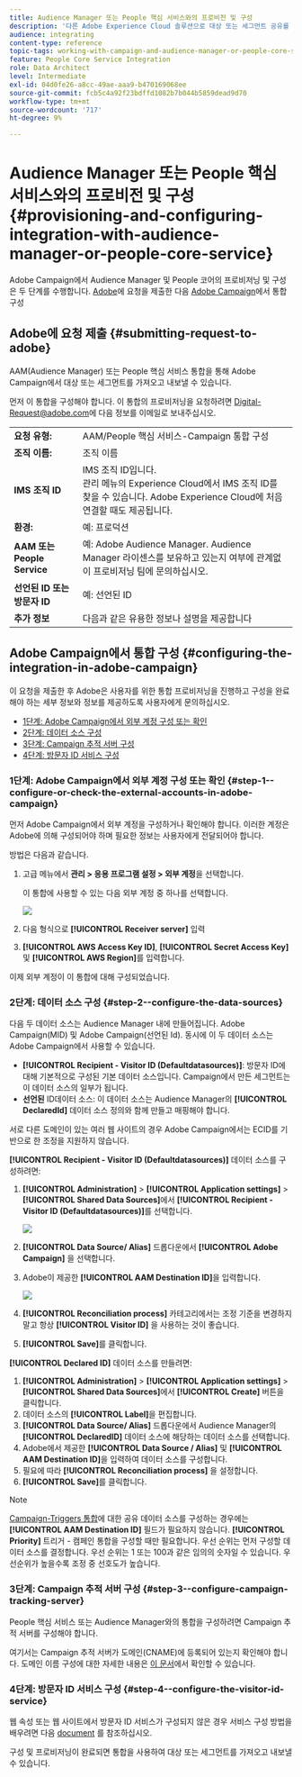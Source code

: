```yaml
---
title: Audience Manager 또는 People 핵심 서비스와의 프로비전 및 구성
description: '다른 Adobe Experience Cloud 솔루션으로 대상 또는 세그먼트 공유를 시작하도록 Audience Manager/People 핵심 서비스 통합을 구성하는 방법을 알아봅니다. '
audience: integrating
content-type: reference
topic-tags: working-with-campaign-and-audience-manager-or-people-core-service
feature: People Core Service Integration
role: Data Architect
level: Intermediate
exl-id: 04d0fe26-a8cc-49ae-aaa9-b470169068ee
source-git-commit: fcb5c4a92f23bdffd1082b7b044b5859dead9d70
workflow-type: tm+mt
source-wordcount: '717'
ht-degree: 9%

---
```


# Audience Manager 또는 People 핵심 서비스와의 프로비전 및 구성{#provisioning-and-configuring-integration-with-audience-manager-or-people-core-service}

Adobe Campaign에서 Audience Manager 및 People 코어의 프로비저닝 및 구성은 두 단계를 수행합니다. [Adobe](#submitting-request-to-adobe)에 요청을 제출한 다음 [Adobe Campaign](#configuring-the-integration-in-adobe-campaign)에서 통합 구성

## Adobe에 요청 제출 {#submitting-request-to-adobe}

AAM(Audience Manager) 또는 People 핵심 서비스 통합을 통해 Adobe Campaign에서 대상 또는 세그먼트를 가져오고 내보낼 수 있습니다.

먼저 이 통합을 구성해야 합니다. 이 통합의 프로비저닝을 요청하려면 [Digital-Request@adobe.com](mailto:Digital-Request@adobe.com)에 다음 정보를 이메일로 보내주십시오.

<table> 
 <tbody> 
  <tr> 
   <td> <strong>요청 유형:</strong><br /> </td> 
   <td> AAM/People 핵심 서비스-Campaign 통합 구성 </td> 
  </tr> 
  <tr> 
   <td> <strong>조직 이름:</strong><br /> </td> 
   <td> 조직 이름 </td> 
  </tr> 
  <tr> 
   <td> <strong>IMS 조직 ID</strong><br /> </td> 
   <td> IMS 조직 ID입니다. <br> 관리 메뉴의 Experience Cloud에서 IMS 조직 ID를 찾을 수 있습니다. Adobe Experience Cloud에 처음 연결할 때도 제공됩니다. </td> 
  </tr> 
  <tr> 
   <td> <strong>환경:</strong><br /> </td> 
   <td> 예: 프로덕션 </td> 
  </tr> 
  <tr> 
   <td> <strong>AAM 또는 People Service</strong><br /> </td> 
   <td> 예: Adobe Audience Manager. Audience Manager 라이센스를 보유하고 있는지 여부에 관계없이 프로비저닝 팀에 문의하십시오.</td> 
  </tr> 
  <tr> 
   <td> <strong>선언된 ID 또는 방문자 ID</strong><br /> </td> 
   <td> 예: 선언된 ID </td> 
  </tr> 
  <tr> 
   <td> <strong>추가 정보</strong><br /> </td> 
   <td> 다음과 같은 유용한 정보나 설명을 제공합니다 </td> 
  </tr> 
 </tbody> 
</table>

## Adobe Campaign에서 통합 구성 {#configuring-the-integration-in-adobe-campaign}

이 요청을 제출한 후 Adobe은 사용자를 위한 통합 프로비저닝을 진행하고 구성을 완료해야 하는 세부 정보와 정보를 제공하도록 사용자에게 문의하십시오.

* [1단계: Adobe Campaign에서 외부 계정 구성 또는 확인](#step-1--configure-or-check-the-external-accounts-in-adobe-campaign)
* [2단계: 데이터 소스 구성](#step-2--configure-the-data-sources)
* [3단계: Campaign 추적 서버 구성](#step-3--configure-campaign-tracking-server)
* [4단계: 방문자 ID 서비스 구성](#step-4--configure-the-visitor-id-service)

### 1단계: Adobe Campaign에서 외부 계정 구성 또는 확인 {#step-1--configure-or-check-the-external-accounts-in-adobe-campaign}

먼저 Adobe Campaign에서 외부 계정을 구성하거나 확인해야 합니다. 이러한 계정은 Adobe에 의해 구성되어야 하며 필요한 정보는 사용자에게 전달되어야 합니다.

방법은 다음과 같습니다.

1. 고급 메뉴에서 **관리 > 응용 프로그램 설정 > 외부 계정**&#x200B;을 선택합니다.

   이 통합에 사용할 수 있는 다음 외부 계정 중 하나를 선택합니다.

   ![](assets/integration_aam_1.png)

1. 다음 형식으로 **[!UICONTROL Receiver server]** 입력
1. **[!UICONTROL AWS Access Key ID]**, **[!UICONTROL Secret Access Key]** 및 **[!UICONTROL AWS Region]**&#x200B;를 입력합니다.

이제 외부 계정이 이 통합에 대해 구성되었습니다.

### 2단계: 데이터 소스 구성 {#step-2--configure-the-data-sources}

다음 두 데이터 소스는 Audience Manager 내에 만들어집니다. Adobe Campaign(MID) 및 Adobe Campaign(선언된 Id). 동시에 이 두 데이터 소스는 Adobe Campaign에서 사용할 수 있습니다.

* **[!UICONTROL Recipient - Visitor ID (Defaultdatasources)]**: 방문자 ID에 대해 기본적으로 구성된 기본 데이터 소스입니다. Campaign에서 만든 세그먼트는 이 데이터 소스의 일부가 됩니다.
* **선언된** ID데이터 소스: 이 데이터 소스는 Audience Manager의  **[!UICONTROL DeclaredId]** 데이터 소스 정의와 함께 만들고 매핑해야 합니다.

서로 다른 도메인이 있는 여러 웹 사이트의 경우 Adobe Campaign에서는 ECID를 기반으로 한 조정을 지원하지 않습니다.

**[!UICONTROL Recipient - Visitor ID (Defaultdatasources)]** 데이터 소스를 구성하려면:

1. **[!UICONTROL Administration]** > **[!UICONTROL Application settings]** > **[!UICONTROL Shared Data Sources]**&#x200B;에서 **[!UICONTROL Recipient - Visitor ID (Defaultdatasources)]**&#x200B;를 선택합니다.

   ![](assets/integration_aam_2.png)

1. **[!UICONTROL Data Source/ Alias]** 드롭다운에서 **[!UICONTROL Adobe Campaign]** 을 선택합니다.
1. Adobe이 제공한 **[!UICONTROL AAM Destination ID]**&#x200B;을 입력합니다.

   ![](assets/integration_aam_3.png)

1. **[!UICONTROL Reconciliation process]** 카테고리에서는 조정 기준을 변경하지 말고 항상 **[!UICONTROL Visitor ID]** 을 사용하는 것이 좋습니다.
1. **[!UICONTROL Save]**&#x200B;를 클릭합니다.

**[!UICONTROL Declared ID]** 데이터 소스를 만들려면:

1. **[!UICONTROL Administration]** > **[!UICONTROL Application settings]** > **[!UICONTROL Shared Data Sources]**&#x200B;에서 **[!UICONTROL Create]** 버튼을 클릭합니다.
1. 데이터 소스의 **[!UICONTROL Label]**&#x200B;을 편집합니다.
1. **[!UICONTROL Data Source/ Alias]** 드롭다운에서 Audience Manager의 **[!UICONTROL DeclaredID]** 데이터 소스에 해당하는 데이터 소스를 선택합니다.
1. Adobe에서 제공한 **[!UICONTROL Data Source / Alias]** 및 **[!UICONTROL AAM Destination ID]**&#x200B;을 입력하여 데이터 소스를 구성합니다.
1. 필요에 따라 **[!UICONTROL Reconciliation process]** 을 설정합니다.
1. **[!UICONTROL Save]**&#x200B;를 클릭합니다.

>[!NOTE]
>
>[Campaign-Triggers 통합](../../integrating/using/configuring-triggers-in-experience-cloud.md)에 대한 공유 데이터 소스를 구성하는 경우에는 **[!UICONTROL AAM Destination ID]** 필드가 필요하지 않습니다. **[!UICONTROL Priority]** 트리거 - 캠페인 통합을 구성할 때만 필요합니다. 우선 순위는 먼저 구성할 데이터 소스를 결정합니다. 우선 순위는 1 또는 100과 같은 임의의 숫자일 수 있습니다. 우선순위가 높을수록 조정 중 선호도가 높습니다.

### 3단계: Campaign 추적 서버 구성 {#step-3--configure-campaign-tracking-server}

People 핵심 서비스 또는 Audience Manager와의 통합을 구성하려면 Campaign 추적 서버를 구성해야 합니다.

여기서는 Campaign 추적 서버가 도메인(CNAME)에 등록되어 있는지 확인해야 합니다. 도메인 이름 구성에 대한 자세한 내용은 [이 문서](https://helpx.adobe.com/kr/campaign/kb/domain-name-delegation.html)에서 확인할 수 있습니다.

### 4단계: 방문자 ID 서비스 구성 {#step-4--configure-the-visitor-id-service}

웹 속성 또는 웹 사이트에서 방문자 ID 서비스가 구성되지 않은 경우 서비스 구성 방법을 배우려면 다음 [document](https://experienceleague.adobe.com/docs/id-service/using/implementation/setup-aam-analytics.html) 를 참조하십시오.[](https://helpx.adobe.com/marketing-cloud/how-to/email-marketing.html#step-two)

구성 및 프로비저닝이 완료되면 통합을 사용하여 대상 또는 세그먼트를 가져오고 내보낼 수 있습니다.
